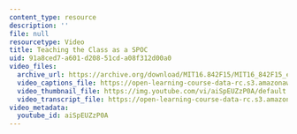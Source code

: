 ```yaml
---
content_type: resource
description: ''
file: null
resourcetype: Video
title: Teaching the Class as a SPOC
uid: 91a8ced7-a601-d208-51cd-a08f312d00a0
video_files:
  archive_url: https://archive.org/download/MIT16.842F15/MIT16_842F15_educator_03_300k.mp4
  video_captions_file: https://open-learning-course-data-rc.s3.amazonaws.com/16-842-fundamentals-of-systems-engineering-fall-2015/f24f1c5880cc5cc9916747d4f8379ac1_aiSpEUZzP0A.vtt
  video_thumbnail_file: https://img.youtube.com/vi/aiSpEUZzP0A/default.jpg
  video_transcript_file: https://open-learning-course-data-rc.s3.amazonaws.com/16-842-fundamentals-of-systems-engineering-fall-2015/7e5df69ddf0c985790d8181c280d39e2_aiSpEUZzP0A.pdf
video_metadata:
  youtube_id: aiSpEUZzP0A
---
```

